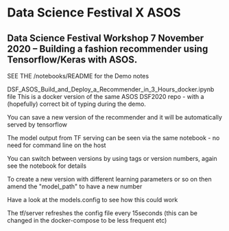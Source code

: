 # Data Science Festival X ASOS
## Data Science Festival Workshop 7 November 2020 – Building a fashion recommender using Tensorflow/Keras with ASOS.

SEE THE /notebooks/README for the Demo notes

DSF_ASOS_Build_and_Deploy_a_Recommender_in_3_Hours_docker.ipynb file 
This is a docker version of the same ASOS DSF2020 repo - with a (hopefully) correct bit of typing during the demo.

You can save a new version of the recommender and it will be automatically served by tensorflow

The model output from TF serving can be seen via the same notebook - no need for command line on the host

You can switch between versions by using tags or version numbers, again see the notebook for details

To create a new version with different learning parameters or so on then amend the "model_path" to have a new number

Have a look at the models.config to see how this could work

The tf/server refreshes the config file every 15seconds (this can be changed in the docker-compose to be less frequent etc)




